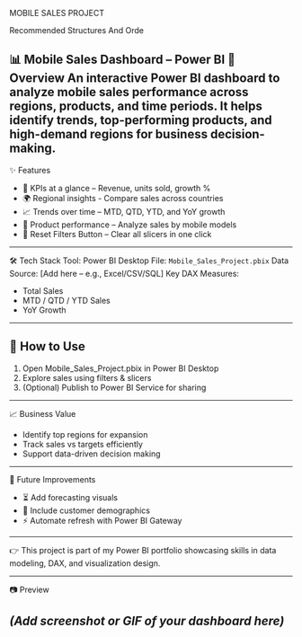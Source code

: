 MOBILE SALES PROJECT

Recommended Structures And Orde

📊 Mobile Sales Dashboard – Power BI
🚀 Overview
An interactive **Power BI dashboard** to analyze **mobile sales performance** across regions, products, and time periods.
It helps identify **trends, top-performing products, and high-demand regions** for business decision-making.
---
✨ Features
* 📌 KPIs at a glance – Revenue, units sold, growth %
* 🌍 Regional insights - Compare sales across countries
* 📈 Trends over time – MTD, QTD, YTD, and YoY growth
* 📱 Product performance – Analyze sales by mobile models
* 🔄 Reset Filters Button – Clear all slicers in one click
---
🛠️ Tech Stack
Tool: Power BI Desktop
File: `Mobile_Sales_Project.pbix`
Data Source: \[Add here – e.g., Excel/CSV/SQL]
Key DAX Measures:
  * Total Sales
  * MTD / QTD / YTD Sales
  * YoY Growth
---
## 📂 How to Use

1. Open Mobile_Sales_Project.pbix in Power BI Desktop
2. Explore sales using filters & slicers
4. (Optional) Publish to Power BI Service for sharing
---
📈 Business Value
* Identify top regions for expansion
* Track sales vs targets efficiently
* Support data-driven decision making
---
🔮 Future Improvements

* ⏳ Add forecasting visuals
* 👥 Include customer demographics
* ⚡ Automate refresh with Power BI Gateway
---
👉 This project is part of my Power BI portfolio showcasing skills in data modeling, DAX, and visualization design.

---
📷 Preview

*(Add screenshot or GIF of your dashboard here)*
---
